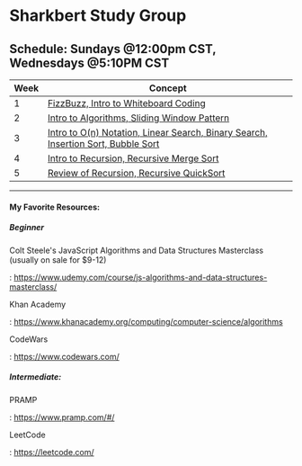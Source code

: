 
  

# Sharkbert Study Group

   ## Schedule: Sundays @12:00pm CST, Wednesdays @5:10PM CST

|Week|Concept|
|--|--|
| 1 | [FizzBuzz, Intro to Whiteboard Coding](https://github.com/benjaminwgordon/fizzbuzz)  |
| 2 | [Intro to Algorithms, Sliding Window Pattern](https://github.com/benjaminwgordon/Sliding-Window-Pattern-Lesson) |
| 3 | [Intro to O(n) Notation, Linear Search, Binary Search, Insertion Sort, Bubble Sort](https://github.com/benjaminwgordon/Python-Algorithm-Practice)  |
| 4 | [Intro to Recursion, Recursive Merge Sort](https://github.com/benjaminwgordon/Python-Algorithm-Practice)  |
| 5 | [Review of Recursion, Recursive QuickSort](https://github.com/benjaminwgordon/Python-Algorithm-Practice)

---

#### My Favorite Resources:

  

##### Beginner

  

Colt Steele's JavaScript Algorithms and Data Structures Masterclass (usually on sale for $9-12)

  

: https://www.udemy.com/course/js-algorithms-and-data-structures-masterclass/

  

  

Khan Academy

  

: https://www.khanacademy.org/computing/computer-science/algorithms

  

  

CodeWars

  

: https://www.codewars.com/

  

##### Intermediate:

  

PRAMP

  

: https://www.pramp.com/#/

  

  

LeetCode

  

: https://leetcode.com/
